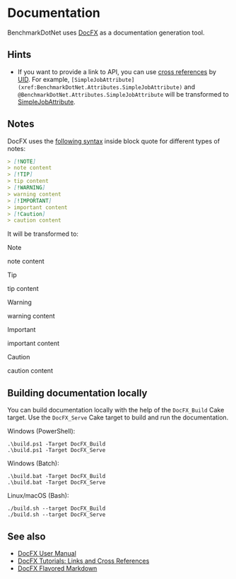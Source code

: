 # Documentation

BenchmarkDotNet uses [DocFX](https://dotnet.github.io/docfx/) as a documentation generation tool.

## Hints

* If you want to provide a link to API, you can use
    [cross references](https://dotnet.github.io/docfx/tutorial/links_and_cross_references.html#different-syntax-of-cross-reference) by
    [UID](https://dotnet.github.io/docfx/tutorial/links_and_cross_references.html#define-uid).
  For example,
    `[SimpleJobAttribute](xref:BenchmarkDotNet.Attributes.SimpleJobAttribute)` and
    `@BenchmarkDotNet.Attributes.SimpleJobAttribute`
    will be transformed to
    [SimpleJobAttribute](xref:BenchmarkDotNet.Attributes.SimpleJobAttribute).
    
## Notes

DocFX uses the [following syntax](https://dotnet.github.io/docfx/spec/docfx_flavored_markdown.html?tabs=tabid-1%2Ctabid-a#note-warningtipimportant) inside block quote for different types of notes:

```markdown
> [!NOTE]
> note content
> [!TIP]
> tip content
> [!WARNING]
> warning content
> [!IMPORTANT]
> important content
> [!Caution]
> caution content
```

It will be transformed to:

> [!NOTE]
> note content

> [!TIP]
> tip content

> [!WARNING]
> warning content

> [!IMPORTANT]
> important content

> [!Caution]
> caution content

## Building documentation locally

You can build documentation locally with the help of the `DocFX_Build` Cake target.
Use the `DocFX_Serve` Cake target to build and run the documentation.

Windows (PowerShell):

```
.\build.ps1 -Target DocFX_Build
.\build.ps1 -Target DocFX_Serve
```

Windows (Batch):

```
.\build.bat -Target DocFX_Build
.\build.bat -Target DocFX_Serve
```

Linux/macOS (Bash):

```
./build.sh --target DocFX_Build
./build.sh --target DocFX_Serve
```


## See also

* [DocFX User Manual](https://dotnet.github.io/docfx/tutorial/docfx.exe_user_manual.html)
* [DocFX Tutorials: Links and Cross References](https://dotnet.github.io/docfx/tutorial/links_and_cross_references.html)
* [DocFX Flavored Markdown](https://dotnet.github.io/docfx/spec/docfx_flavored_markdown.html?tabs=tabid-1%2Ctabid-a#file-inclusion)
